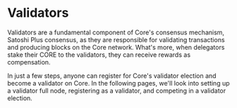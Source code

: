# Validators

Validators are a fundamental component of Core's consensus mechanism, Satoshi Plus consensus, as they are responsible for validating transactions and producing blocks on the Core network. What's more, when delegators stake their CORE to the validators, they can receive rewards as compensation.

In just a few steps, anyone can register for Core's validator election and become a validator on Core. In the following pages, we'll look into setting up a validator full node, registering as a validator, and competing in a validator election.
